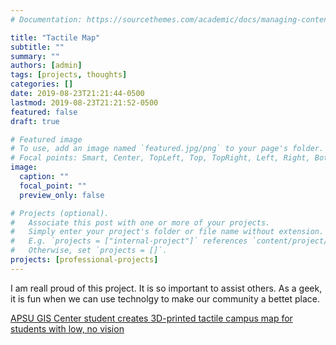 ```yaml
---
# Documentation: https://sourcethemes.com/academic/docs/managing-content/

title: "Tactile Map"
subtitle: ""
summary: ""
authors: [admin]
tags: [projects, thoughts]
categories: []
date: 2019-08-23T21:21:44-0500
lastmod: 2019-08-23T21:21:52-0500
featured: false
draft: true

# Featured image
# To use, add an image named `featured.jpg/png` to your page's folder.
# Focal points: Smart, Center, TopLeft, Top, TopRight, Left, Right, BottomLeft, Bottom, BottomRight.
image:
  caption: ""
  focal_point: ""
  preview_only: false

# Projects (optional).
#   Associate this post with one or more of your projects.
#   Simply enter your project's folder or file name without extension.
#   E.g. `projects = ["internal-project"]` references `content/project/deep-learning/index.md`.
#   Otherwise, set `projects = []`.
projects: [professional-projects]
---
```

I am reall proud of this project. It is so important to assist others. As a geek, it is fun when we can use technolgy to make our community a bettet place. 

[APSU GIS Center student creates 3D-printed tactile campus map for students with low, no vision](https://www.clarksvilleonline.com/2019/08/21/apsu-gis-center-student-creates-3d-printed-tactile-campus-map-for-students-with-low-no-vision/)


